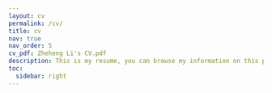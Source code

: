 ```yaml
---
layout: cv
permalink: /cv/
title: cv
nav: true
nav_order: 5
cv_pdf: Zheheng Li's CV.pdf
description: This is my resume, you can browse my information on this page. If you want to know more about me, you can also click on the next pdf icon to download.© Copyright 2024 Zheheng Li.
toc:
  sidebar: right
---
```

